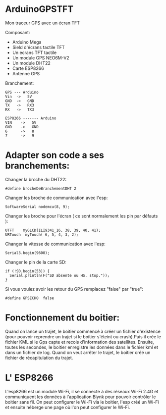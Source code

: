 # ArduinoGPSTFT
Mon traceur GPS avec un écran TFT

Composant:
  - Arduino Mega
  - Sield d'écrans tactile TFT
  - Un ecrans TFT tactile
  - Un module GPS NEO6M-V2
  - Un module DHT22
  - Carte ESP8266
  - Antenne GPS

Branchement:

    GPS --- Arduino
    Vin  ->   5V
    GND  ->   GND
    TX   ->   RX3
    RX   ->   TX3
   
    ESP8266 ------- Arduino
    VIN    ->   5V
    GND    ->   GND
    6      ->   8
    7      ->   9
    
  
# Adapter son code a ses branchements: 

Changer la broche du DHT22:

    #define brocheDeBranchementDHT 2

Changer les broche de communication avec l'esp:

    SoftwareSerial nodemcu(8, 9);

Changer les broche pour l'écran ( ce sont normalement les pin par défauts ):

    UTFT    myGLCD(ILI9341_16, 38, 39, 40, 41);
    URTouch  myTouch( 6, 5, 4, 3, 2);
 
Changer la vitesse de communication avec l'esp:

    Serial3.begin(9600);
  
Changer le pin de la carte SD:

    if (!SD.begin(53)) {
      Serial.println(F("SD absente ou HS. stop."));
    }
  
Si vous voulez avoir les retour du GPS remplacez "false" par "true":

    #define GPSECHO  false
    
    
# Fonctionnement du boitier:

Quand on lance un trajet, le boitier commencé à créer un fichier d'existence (pour pouvoir reprendre un trajet si le boitier s'éteint ou crash).Puis il crée le fichier KML si le Gps capte et recois d'information des satellites. Ensuite, toutes les secondes, le boitier enregistre les données dans le fichier kml et dans un fichier de log. Quand on veut arrêter le trajet, le boitier créé un fichier de récapitulation du trajet.

# L' ESP8266

L'esp8266 est un module Wi-Fi, il se connecte à des réseaux Wi-Fi 2.4G et communiquent les données à l'application Blynk pour pouvoir contrôler le boitier
sans fil. On peut configurer le Wi-Fi via le boitier, l'esp créé un Wi-Fi et ensuite héberge une page où l'on peut configurer le Wi-Fi.
